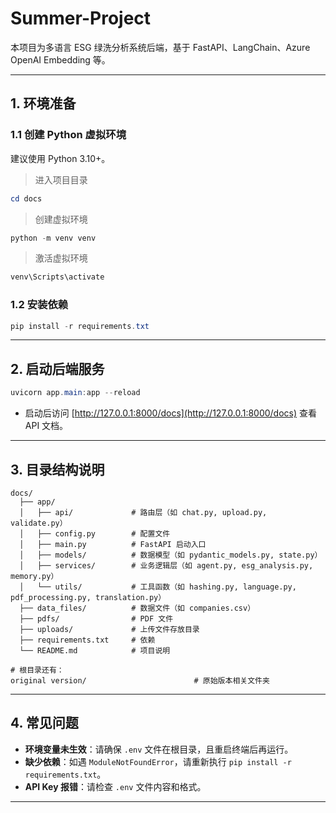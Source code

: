 # Summer-Project
本项目为多语言 ESG 绿洗分析系统后端，基于 FastAPI、LangChain、Azure OpenAI Embedding 等。

---

## 1. 环境准备

### 1.1 创建 Python 虚拟环境

建议使用 Python 3.10+。
>进入项目目录
```powershell
cd docs
```
>创建虚拟环境
```powershell
python -m venv venv
```
>激活虚拟环境
```powershell
venv\Scripts\activate
```

### 1.2 安装依赖

```powershell
pip install -r requirements.txt
```

---

## 2. 启动后端服务

```powershell
uvicorn app.main:app --reload
```

- 启动后访问 [http://127.0.0.1:8000/docs](http://127.0.0.1:8000/docs) 查看 API 文档。

---

## 3. 目录结构说明

```
docs/
  ├── app/
  │   ├── api/             # 路由层（如 chat.py, upload.py, validate.py）
  │   ├── config.py        # 配置文件
  │   ├── main.py          # FastAPI 启动入口
  │   ├── models/          # 数据模型（如 pydantic_models.py, state.py）
  │   ├── services/        # 业务逻辑层（如 agent.py, esg_analysis.py, memory.py）
  │   └── utils/           # 工具函数（如 hashing.py, language.py, pdf_processing.py, translation.py）
  ├── data_files/          # 数据文件（如 companies.csv）
  ├── pdfs/                # PDF 文件
  ├── uploads/             # 上传文件存放目录
  ├── requirements.txt     # 依赖
  └── README.md            # 项目说明

# 根目录还有：
original version/                        # 原始版本相关文件夹
```

---

## 4. 常见问题

- **环境变量未生效**：请确保 `.env` 文件在根目录，且重启终端后再运行。
- **缺少依赖**：如遇 `ModuleNotFoundError`，请重新执行 `pip install -r requirements.txt`。
- **API Key 报错**：请检查 `.env` 文件内容和格式。

---
